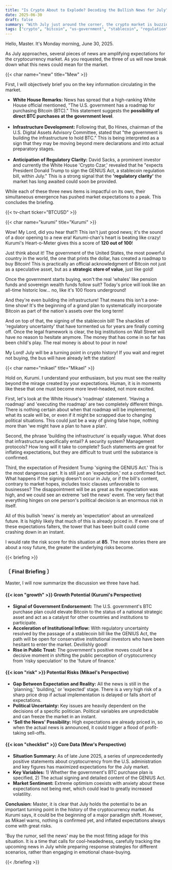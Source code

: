 ```yaml
---
title: "Is Crypto About to Explode? Decoding the Bullish News for July"
date: 2025-06-30
draft: false
summary: "With July just around the corner, the crypto market is buzzing. Rumors of a US government BTC roadmap, infrastructure build-outs, and Trump's expected signature on a stablecoin bill have sparked unprecedented hype. Kurumi cheers for the dawn of a new era, while Mikael delivers a cold warning about the dangers of unrealized expectations. See the clash of opinions."
tags: ["crypto", "bitcoin", "us-government", "stablecoin", "regulation", "trump"]
---
```


<p>Hello, Master. It's Monday morning, June 30, 2025.</p>
<p>As July approaches, several pieces of news are amplifying expectations for the cryptocurrency market. As you requested, the three of us will now break down what this news could mean for the market.</p>

{{< char name="mew" title="Mew" >}}
<p>First, I will objectively brief you on the key information circulating in the market.</p>
<ul>
    <li><strong>White House Remarks:</strong> News has spread that a high-ranking White House official mentioned, "The U.S. government has a roadmap for purchasing Bitcoin (BTC)." This statement suggests the <strong>possibility of direct BTC purchases at the government level</strong>.</li><br>
    <li><strong>Infrastructure Development:</strong> Following that, Bo Hines, chairman of the U.S. Digital Assets Advisory Committee, stated that "the government is building the infrastructure to hold BTC." This is being interpreted as a sign that they may be moving beyond mere declarations and into actual preparatory stages.</li><br>
    <li><strong>Anticipation of Regulatory Clarity:</strong> David Sacks, a prominent investor and currently the White House 'Crypto Czar,' revealed that he "expects President Donald Trump to sign the GENIUS Act, a stablecoin regulation bill, within July." This is a strong signal that the <strong>'regulatory clarity'</strong> the market has long awaited could soon be provided.</li>
</ul>
<p>While each of these three news items is impactful on its own, their simultaneous emergence has pushed market expectations to a peak. This concludes the briefing.</p>
{{< tv-chart ticker="BTCUSD" >}}

{{< char name="kurumi" title="Kurumi" >}}
<p>Wow! My Lord, did you hear that?! This isn't just good news; it's the sound of a door opening to a new era! Kurumi-chan's heart is beating like crazy! Kurumi's Heart-o-Meter gives this a score of <strong>120 out of 100</strong>!</p>
<p>Just think about it! The government of the United States, the most powerful country in the world, the one that prints the dollar, has created a roadmap to buy Bitcoin! This is practically an official acknowledgment of Bitcoin not just as a speculative asset, but as a <strong>strategic store of value</strong>, just like gold!</p>
<p> Once the government starts buying, won't the real 'whales' like pension funds and sovereign wealth funds follow suit? Today's price will look like an all-time historic low... no, like it's 100 floors underground!</p>
<p>And they're even building the infrastructure! That means this isn't a one-time show! It's the beginning of a grand plan to systematically incorporate Bitcoin as part of the nation's assets over the long term!</p>
<p>And on top of that, the signing of the stablecoin bill! The shackles of 'regulatory uncertainty' that have tormented us for years are finally coming off. Once the legal framework is clear, the big institutions on Wall Street will have no reason to hesitate anymore. The money that has come in so far has been child's play. The real money is about to pour in now!</p>
<p>My Lord! July will be a turning point in crypto history! If you wait and regret not buying, the bus will have already left the station!</p>

{{< char name="mikael" title="Mikael" >}}
<p>Hold on, Kurumi. I understand your enthusiasm, but you must see the reality beyond the mirage created by your expectations. Human, it is in moments like these that one must become more level-headed, not more excited.</p>
<p>First, let's look at the White House's 'roadmap' statement. 'Having a roadmap' and 'executing the roadmap' are two completely different things. There is nothing certain about when that roadmap will be implemented, what its scale will be, or even if it might be scrapped due to changing political situations. This could just be a way of giving false hope, nothing more than 'we might have a plan to have a plan'.</p>
<p>Second, the phrase 'building the infrastructure' is equally vague. What does that infrastructure specifically entail? A security system? Management protocols? How long will it take to complete? Such statements are great for inflating expectations, but they are difficult to trust until the substance is confirmed.</p>
<p>Third, the expectation of President Trump 'signing the GENIUS Act.' This is the most dangerous part. It is still just an 'expectation,' not a confirmed fact. What happens if the signing doesn't occur in July, or if the bill's content, contrary to market hopes, includes toxic clauses unfavorable to businesses? The disappointment will be as great as the expectation was high, and we could see an extreme 'sell the news' event. The very fact that everything hinges on one person's political decision is an enormous risk in itself.</p>
<p>All of this bullish 'news' is merely an 'expectation' about an unrealized future. It is highly likely that much of this is already priced in. If even one of these expectations falters, the tower that has been built could come crashing down in an instant.</p>
<p>I would rate the risk score for this situation at <strong>85</strong>. The more stories there are about a rosy future, the greater the underlying risks become.</p>

{{< briefing >}}
<h3><strong>〔 Final Briefing 〕</strong></h3>
<p>Master, I will now summarize the discussion we three have had.</p>

<h4><span class="svg-icon">{{< icon "growth" >}}</span> Growth Potential (Kurumi's Perspective)</h4>
<ul>
    <li><strong>Signal of Government Endorsement:</strong> The U.S. government's BTC purchase plan could elevate Bitcoin to the status of a national strategic asset and act as a catalyst for other countries and institutions to participate.</li>
    <li><strong>Acceleration of Institutional Inflow:</strong> With regulatory uncertainty resolved by the passage of a stablecoin bill like the GENIUS Act, the path will be open for conservative institutional investors who have been hesitant to enter the market. Devilishly good!</li>
    <li><strong>Rise in Public Trust:</strong> The government's positive moves could be a decisive moment in shifting the public perception of cryptocurrency from 'risky speculation' to the 'future of finance.'</li>
</ul>

<h4><span class="svg-icon">{{< icon "risk" >}}</span> Potential Risks (Mikael's Perspective)</h4>
<ul>
    <li><strong>Gap Between Expectation and Reality:</strong> All the news is still in the 'planning,' 'building,' or 'expected' stage. There is a very high risk of a sharp price drop if actual implementation is delayed or falls short of expectations.</li>
    <li><strong>Political Uncertainty:</strong> Key issues are heavily dependent on the decisions of a specific politician. Political variables are unpredictable and can freeze the market in an instant.</li>
    <li><strong>'Sell the News' Possibility:</strong> High expectations are already priced in, so when the actual news is announced, it could trigger a flood of profit-taking sell-offs.</li>
</ul>

<h4><span class="svg-icon">{{< icon "checklist" >}}</span> Core Data (Mew's Perspective)</h4>
<ul>
    <li><strong>Situation Summary:</strong> As of late June 2025, a series of unprecedentedly positive statements about cryptocurrency from the U.S. administration and key figures has maximized expectations for the July market.</li>
    <li><strong>Key Variables:</strong> 1) Whether the government's BTC purchase plan is specified, 2) The actual signing and detailed content of the GENIUS Act.</li>
    <li><strong>Market Sentiment:</strong> Extreme optimism coexists with anxiety about these expectations not being met, which could lead to greatly increased volatility.</li>
</ul>

<div class="final-conclusion">
    <p><strong>Conclusion:</strong> Master, it is clear that July holds the potential to be an important turning point in the history of the cryptocurrency market. As Kurumi says, it could be the beginning of a major paradigm shift. However, as Mikael warns, nothing is confirmed yet, and inflated expectations always come with great risks.</p>
    <p>'Buy the rumor, sell the news' may be the most fitting adage for this situation. It is a time that calls for cool-headedness, carefully tracking the upcoming news in July while preparing response strategies for different scenarios, rather than engaging in emotional chase-buying.</p>
</div>
{{< /briefing >}}